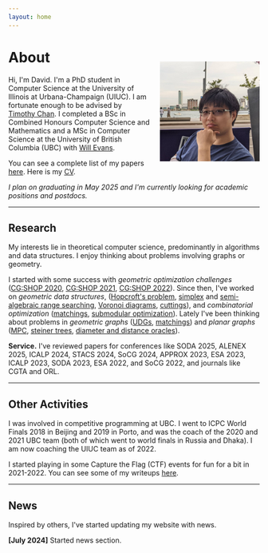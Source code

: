 ```yaml
---
layout: home
---
```



<img src="/assets/images/david/david1.jpg" width="200" align="right" style="padding-top: 50px; padding-left: 20px; padding-bottom: 20px;">

# About 

Hi, I'm David. 
I'm a PhD student in Computer Science at the University of Illinois at Urbana-Champaign (UIUC). I am fortunate enough to be advised by [Timothy Chan](https://tmc.web.engr.illinois.edu/).
I completed a BSc in Combined Honours Computer Science and Mathematics and a
MSc in Computer Science at the University of British Columbia (UBC) with [Will Evans](https://www.cs.ubc.ca/~will/). 

You can see a complete list of my papers [here](/publications.html). Here is my [CV](/cv.html).

*I plan on graduating in May 2025 and I'm currently looking for academic positions and postdocs.*

---   

## Research 

My interests lie in theoretical computer science, predominantly in algorithms and data structures.
I enjoy thinking about problems involving graphs or geometry.  

I started with some success with *geometric optimization challenges*
 ([CG:SHOP 2020](https://drops.dagstuhl.de/entities/document/10.4230/LIPIcs.SoCG.2020.83),
  [CG:SHOP 2021](https://drops.dagstuhl.de/entities/document/10.4230/LIPIcs.SoCG.2021.64),
  [CG:SHOP 2022](https://drops.dagstuhl.de/entities/document/10.4230/LIPIcs.SoCG.2022.72)).
Since then, I've worked on *geometric data structures*, 
 ([Hopcroft's problem](https://doi.org/10.1137/1.9781611977073.10),
  [simplex](https://doi.org/10.1137/1.9781611977554.ch54) and 
  [semi-algebraic range searching](https://doi.org/10.4230/LIPIcs.SoCG.2024.33),
  [Voronoi diagrams](https://doi.org/10.1137/1.9781611977912.156),
  [cuttings](https://doi.org/10.1137/1.9781611977554.ch49)), 
and *combinatorial optimization*
 ([matchings](https://doi.org/10.1007/978-3-031-32726-1_32),
  [submodular optimization](https://doi.org/10.4230/LIPIcs.ICALP.2023.74)).
Lately I've been thinking about problems in 
*geometric graphs*
 ([UDGs](https://arxiv.org/abs/2407.15980),
  [matchings](/publications.html))
and *planar graphs*
 ([MPC](https://doi.org/10.1137/1.9781611977912.155),
  [steiner trees](https://doi.org/10.48550/arXiv.2407.01904),
  [diameter and distance oracles](/publications.html)).

**Service.**
I've reviewed papers for conferences like
SODA 2025,
ALENEX 2025,
ICALP 2024,
STACS 2024,
SoCG 2024,
APPROX 2023,
ESA 2023,
ICALP 2023,
SODA 2023,
ESA 2022, and
SoCG 2022, and journals like CGTA and ORL.

---
## Other Activities

I was involved in competitive programming at UBC. I went to ICPC World Finals 2018 in Beijing and 2019 in Porto, and was the coach of the 2020 and 2021 UBC team (both of which went to world finals in Russia and Dhaka).
I am now coaching the UIUC team as of 2022.

I started playing in some Capture the Flag (CTF) events for fun for a bit in 2021-2022. You can see some of my writeups [here](/blog.html).

---
## News

Inspired by others, I've started updating my website with news.

**[July 2024]** Started news section.


